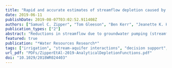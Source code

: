 ```yaml
---
title: "Rapid and accurate estimates of streamflow depletion caused by groundwater pumping using analytical depletion functions"
date: 2019-06-11
publishDate: 2019-08-07T03:02:52.911408Z
authors: ["Samuel C. Zipper", "Tom Gleeson", "Ben Kerr", "Jeanette K. Howard", "Melissa M. Rohde", "Jennifer Carah", "Julie Zimmerman"]
publication_types: ["2"]
abstract: "Reductions in streamflow due to groundwater pumping (streamflow depletion) can negatively impact water users and aquatic ecosystems but are challenging to estimate due to the time and expertise required to develop numerical models often used for water management. Here, we develop analytical depletion functions, which are simpler approaches consisting of (i) stream proximity criteria which determine the stream segments impacted by a well; (ii) a depletion apportionment equation which distributes depletion among impacted stream segments; and (iii) an analytical model to estimate streamflow depletion in each segment. We evaluate 50 analytical depletion functions via comparison to an archetypal numerical model and find that analytical depletion functions predict streamflow depletion more accurately than analytical models alone. The choice of a depletion apportionment equation has the largest impact on analytical depletion function performance, and equations that consider stream network geometry perform best. The best-performing analytical depletion function combines stream proximity criteria which expand through time to account for the increasing size of the capture zone, a web squared depletion apportionment equation which considers stream geometry, and the Hunt analytical model which includes streambed resistance to flow. This analytical depletion function correctly identifies the stream segment most affected by a well textgreater70% of the time with mean absolute error textless 15% of predicted depletion and performs best for wells in relatively flat settings within 3 km of streams. Our results indicate that analytical depletion functions may be useful water management decision support tools in locations where calibrated numerical models are not available."
featured: true
publication: "*Water Resources Research*"
tags: ["irrigation", "stream-aquifer interactions", "decision support", "streamflow depletion", "California", "analytical models"]
url_pdf: "PDFs/ZipperEtAl-2019-AnalyticalDepletionFunctions.pdf"
doi: "10.1029/2018WR024403"
---
```


